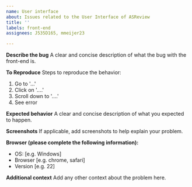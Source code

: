 ```yaml
---
name: User interface
about: Issues related to the User Interface of ASReview
title: ''
labels: front-end
assignees: J535D165, mmeijer23

---
```


**Describe the bug**
A clear and concise description of what the bug with the front-end is.

**To Reproduce**
Steps to reproduce the behavior:
1. Go to '...'
2. Click on '....'
3. Scroll down to '....'
4. See error

**Expected behavior**
A clear and concise description of what you expected to happen.

**Screenshots**
If applicable, add screenshots to help explain your problem.

**Browser (please complete the following information):**
 - OS: [e.g. Windows]
 - Browser [e.g. chrome, safari]
 - Version [e.g. 22]

**Additional context**
Add any other context about the problem here.
